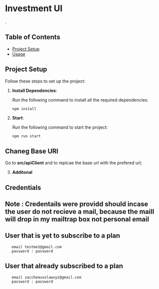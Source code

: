 # Investment UI

.

## Table of Contents

- [Project Setup](#project-setup)
- [Usage](#usage)


## Project Setup

Follow these steps to set up the project:

1. **Install Dependencies**:
   
   Run the following command to install all the required dependencies:

   ```bash
   npm install

2. **Start**:

   Run the following command to start the project:

   ```
   npm run start
   ```

## Chaneg Base URl

   Go to **src/apiClient** and to replcae the base url with the prefered url;


3. **Additonal**
  ##  Credentials 
   ## Note : Credentails were providd should incase the user do not recieve a mail, because the maill will drop in my mailtrap box not personal email

   ## User that is yet to subscribe to a plan
```
   email testme1@gmail.com
   password : password
```
   ## User that already subscribed to a plan
```
   email zaccheausolawuyi@gmail.com
   password : password
```

   






